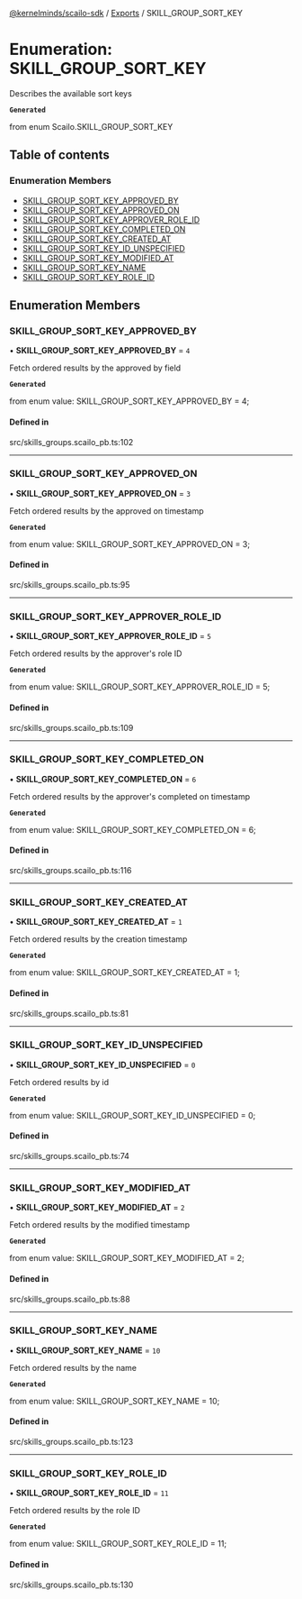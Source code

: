 [@kernelminds/scailo-sdk](../README.md) / [Exports](../modules.md) / SKILL\_GROUP\_SORT\_KEY

# Enumeration: SKILL\_GROUP\_SORT\_KEY

Describes the available sort keys

**`Generated`**

from enum Scailo.SKILL_GROUP_SORT_KEY

## Table of contents

### Enumeration Members

- [SKILL\_GROUP\_SORT\_KEY\_APPROVED\_BY](SKILL_GROUP_SORT_KEY.md#skill_group_sort_key_approved_by)
- [SKILL\_GROUP\_SORT\_KEY\_APPROVED\_ON](SKILL_GROUP_SORT_KEY.md#skill_group_sort_key_approved_on)
- [SKILL\_GROUP\_SORT\_KEY\_APPROVER\_ROLE\_ID](SKILL_GROUP_SORT_KEY.md#skill_group_sort_key_approver_role_id)
- [SKILL\_GROUP\_SORT\_KEY\_COMPLETED\_ON](SKILL_GROUP_SORT_KEY.md#skill_group_sort_key_completed_on)
- [SKILL\_GROUP\_SORT\_KEY\_CREATED\_AT](SKILL_GROUP_SORT_KEY.md#skill_group_sort_key_created_at)
- [SKILL\_GROUP\_SORT\_KEY\_ID\_UNSPECIFIED](SKILL_GROUP_SORT_KEY.md#skill_group_sort_key_id_unspecified)
- [SKILL\_GROUP\_SORT\_KEY\_MODIFIED\_AT](SKILL_GROUP_SORT_KEY.md#skill_group_sort_key_modified_at)
- [SKILL\_GROUP\_SORT\_KEY\_NAME](SKILL_GROUP_SORT_KEY.md#skill_group_sort_key_name)
- [SKILL\_GROUP\_SORT\_KEY\_ROLE\_ID](SKILL_GROUP_SORT_KEY.md#skill_group_sort_key_role_id)

## Enumeration Members

### SKILL\_GROUP\_SORT\_KEY\_APPROVED\_BY

• **SKILL\_GROUP\_SORT\_KEY\_APPROVED\_BY** = ``4``

Fetch ordered results by the approved by field

**`Generated`**

from enum value: SKILL_GROUP_SORT_KEY_APPROVED_BY = 4;

#### Defined in

src/skills_groups.scailo_pb.ts:102

___

### SKILL\_GROUP\_SORT\_KEY\_APPROVED\_ON

• **SKILL\_GROUP\_SORT\_KEY\_APPROVED\_ON** = ``3``

Fetch ordered results by the approved on timestamp

**`Generated`**

from enum value: SKILL_GROUP_SORT_KEY_APPROVED_ON = 3;

#### Defined in

src/skills_groups.scailo_pb.ts:95

___

### SKILL\_GROUP\_SORT\_KEY\_APPROVER\_ROLE\_ID

• **SKILL\_GROUP\_SORT\_KEY\_APPROVER\_ROLE\_ID** = ``5``

Fetch ordered results by the approver's role ID

**`Generated`**

from enum value: SKILL_GROUP_SORT_KEY_APPROVER_ROLE_ID = 5;

#### Defined in

src/skills_groups.scailo_pb.ts:109

___

### SKILL\_GROUP\_SORT\_KEY\_COMPLETED\_ON

• **SKILL\_GROUP\_SORT\_KEY\_COMPLETED\_ON** = ``6``

Fetch ordered results by the approver's completed on timestamp

**`Generated`**

from enum value: SKILL_GROUP_SORT_KEY_COMPLETED_ON = 6;

#### Defined in

src/skills_groups.scailo_pb.ts:116

___

### SKILL\_GROUP\_SORT\_KEY\_CREATED\_AT

• **SKILL\_GROUP\_SORT\_KEY\_CREATED\_AT** = ``1``

Fetch ordered results by the creation timestamp

**`Generated`**

from enum value: SKILL_GROUP_SORT_KEY_CREATED_AT = 1;

#### Defined in

src/skills_groups.scailo_pb.ts:81

___

### SKILL\_GROUP\_SORT\_KEY\_ID\_UNSPECIFIED

• **SKILL\_GROUP\_SORT\_KEY\_ID\_UNSPECIFIED** = ``0``

Fetch ordered results by id

**`Generated`**

from enum value: SKILL_GROUP_SORT_KEY_ID_UNSPECIFIED = 0;

#### Defined in

src/skills_groups.scailo_pb.ts:74

___

### SKILL\_GROUP\_SORT\_KEY\_MODIFIED\_AT

• **SKILL\_GROUP\_SORT\_KEY\_MODIFIED\_AT** = ``2``

Fetch ordered results by the modified timestamp

**`Generated`**

from enum value: SKILL_GROUP_SORT_KEY_MODIFIED_AT = 2;

#### Defined in

src/skills_groups.scailo_pb.ts:88

___

### SKILL\_GROUP\_SORT\_KEY\_NAME

• **SKILL\_GROUP\_SORT\_KEY\_NAME** = ``10``

Fetch ordered results by the name

**`Generated`**

from enum value: SKILL_GROUP_SORT_KEY_NAME = 10;

#### Defined in

src/skills_groups.scailo_pb.ts:123

___

### SKILL\_GROUP\_SORT\_KEY\_ROLE\_ID

• **SKILL\_GROUP\_SORT\_KEY\_ROLE\_ID** = ``11``

Fetch ordered results by the role ID

**`Generated`**

from enum value: SKILL_GROUP_SORT_KEY_ROLE_ID = 11;

#### Defined in

src/skills_groups.scailo_pb.ts:130
